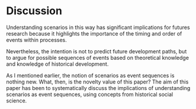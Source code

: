 # Discussion

Understanding scenarios in this way has significant implications for futures research because it highlights the importance of the timing and order of events within processes.

Nevertheless, the intention is not to predict future development paths, but to argue for possible sequences of events based on theoretical knowledge and knowledge of historical development.

As I mentioned earlier, the notion of scenarios as event sequences is nothing new. What, then, is the novelty value of this paper? The aim of this paper has been to systematically discuss the implications of understanding scenarios as event sequences, using concepts from historical social science. 